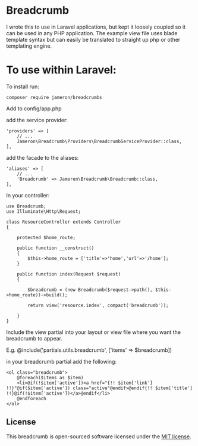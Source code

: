 # Breadcrumb
I wrote this to use in Laravel applications, but kept it loosely coupled so it can be used in any PHP application. The example view file uses blade template syntax but can easily be translated to straight up php or other templating engine.

# To use within Laravel:

To install run:

```composer require jameron/breadcrumbs```

Add to config/app.php

add the service provider:

~~~~
'providers' => [
    // ...
    Jameron\Breadcrumb\Providers\BreadcrumbServiceProvider::class,
],
~~~~

add the facade to the aliases:

~~~~
'aliases' => [
    // ...
    'Breadcrumb' => Jameron\Breadcrumb\Breadcrumb::class,
],
~~~~

In your controller:
~~~~
use Breadcrumb;
use Illuminate\Http\Request;

class ResourceController extends Controller
{

    protected $home_route;

    public function __construct()
    {
        $this->home_route = ['title'=>'home','url'=>'/home'];
    }

    public function index(Request $request)
    {

        $breadcrumb = (new Breadcrumb($request->path(), $this->home_route))->build();

        return view('resource.index', compact('breadcrumb'));

    }
}
~~~~

Include the view partial into your layout or view file where you want the breadcrumb to appear.

E.g.
@include('partials.utils.breadcrumb', ['items' => $breadcrumb])

in your breadcrumb partial add the following:

~~~~
<ol class="breadcrumb">
	@foreach($items as $item)
	<li>@if(!$item['active'])<a href="{!! $item['link'] !!}"@if($item['active']) class="active"@endif>@endif{!! $item['title'] !!}@if(!$item['active'])</a>@endif</li>
	@endforeach
</ol>
~~~~


## License

This breadcrumb is open-sourced software licensed under the [MIT license](http://opensource.org/licenses/MIT).
